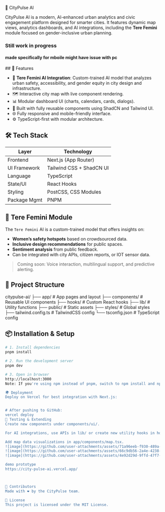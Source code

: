 🌆 CityPulse AI

CityPulse AI is a modern, AI-enhanced urban analytics and civic engagement platform designed for smarter cities. It features dynamic map views, analytics dashboards, and AI integrations, including the **Tere Femini** module focused on gender-inclusive urban planning.

<h3>Still work in progress</h3>
<h4>made specifically for mboile might have issue with pc </h4>
## 🚀 Features

- 🧠 **Tere Femini AI Integration**: Custom-trained AI model that analyzes urban safety, accessibility, and gender equity in city design and infrastructure.
- 🗺️ Interactive city map with live component rendering.
- 📊 Modular dashboard UI (charts, calendars, cards, dialogs).
- 🧩 Built with fully reusable components using ShadCN and Tailwind UI.
- 🌐 Fully responsive and mobile-friendly interface.
- ⚙️ TypeScript-first with modular architecture.

## 🛠️ Tech Stack

| Layer         | Technology                |
|---------------|---------------------------|
| Frontend      | Next.js (App Router)      |
| UI Framework  | Tailwind CSS + ShadCN UI  |
| Language      | TypeScript                |
| State/UI      | React Hooks               |
| Styling       | PostCSS, CSS Modules      |
| Package Mgmt  | PNPM                      |

## 🤖 Tere Femini Module

The `Tere Femini` AI is a custom-trained model that offers insights on:
- **Women’s safety hotspots** based on crowdsourced data.
- **Inclusive design recommendations** for public spaces.
- **Sentiment analysis** from public feedback.
- Can be integrated with city APIs, citizen reports, or IOT sensor data.

> Coming soon: Voice interaction, multilingual support, and predictive alerting.

## 📁 Project Structure

citypulse-ai/
├── app/ # App pages and layout
├── components/ # Reusable UI components
├── hooks/ # Custom React hooks
├── lib/ # Utility functions
├── public/ # Static assets
├── styles/ # Global styles
├── tailwind.config.ts # TailwindCSS config
└── tsconfig.json # TypeScript config



## 📦 Installation & Setup

```bash
# 1. Install dependencies
pnpm install

# 2. Run the development server
pnpm dev

# 3. Open in browser
http://localhost:3000
Note: If you're using npm instead of pnpm, switch to npm install and npm run dev.

🌍 Deployment
Deploy on Vercel for best integration with Next.js:


# After pushing to GitHub:
vercel deploy
🧪 Testing & Extending
Create new components under components/ui/.

For AI integrations, use APIs in lib/ or create new utility hooks in hooks/.

Add map data visualizations in app/components/map.tsx.
![image](https://github.com/user-attachments/assets/71a96eeb-f930-489a-a733-667391827a03)
![image](https://github.com/user-attachments/assets/66c9db56-2a4e-4238-87f2-6fb45e6941bb)
![image](https://github.com/user-attachments/assets/4e92d29d-9ffd-47f7-8873-c5df83377890)

demo prototype
https://city-pulse-ai.vercel.app/



🙌 Contributors
Made with ❤️ by the CityPulse team.

📄 License
This project is licensed under the MIT License.
